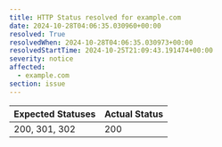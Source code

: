 ```yaml
---
title: HTTP Status resolved for example.com
date: 2024-10-28T04:06:35.030960+00:00
resolved: True
resolvedWhen: 2024-10-28T04:06:35.030973+00:00
resolvedStartTime: 2024-10-25T21:09:43.191474+00:00
severity: notice
affected:
  - example.com
section: issue
---
```


| Expected Statuses | Actual Status  |
|-------------------|----------------|
| 200, 301, 302 | 200 |
